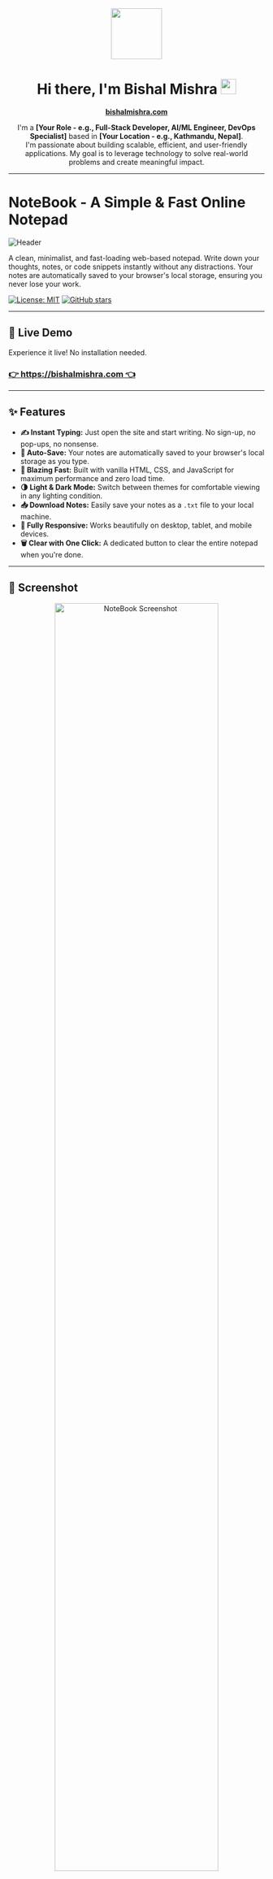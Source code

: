 <div id="header" align="center">
  <img src="https://media.giphy.com/media/M9gbBd9nbDrOTu1Mqx/giphy.gif" width="100"/>
  <h1>
    Hi there, I'm Bishal Mishra
    <a href="https://bishalmishra.com"><img src="https://media.giphy.com/media/hvRJCLFzcasrR4ia7z/giphy.gif" width="30px"/></a>
  </h1>
</div>

<div id="bio" align="center">
  <p>
    <strong><a href="https://bishalmishra.com">bishalmishra.com</a></strong>
  </p>
  <p>
    I'm a <strong>[Your Role - e.g., Full-Stack Developer, AI/ML Engineer, DevOps Specialist]</strong> based in <strong>[Your Location - e.g., Kathmandu, Nepal]</strong>. 
    <br/>
    I'm passionate about building scalable, efficient, and user-friendly applications. My goal is to leverage technology to solve real-world problems and create meaningful impact.
  </p>
</div>

---

# NoteBook - A Simple & Fast Online Notepad

![Header](./assets/notebook-header.png) <!-- It's a great idea to create a nice header image for your project! -->

A clean, minimalist, and fast-loading web-based notepad. Write down your thoughts, notes, or code snippets instantly without any distractions. Your notes are automatically saved to your browser's local storage, ensuring you never lose your work.

[![License: MIT](https://img.shields.io/badge/License-MIT-yellow.svg)](https://opensource.org/licenses/MIT)
[![GitHub stars](https://img.shields.io/github/stars/NoteBook012/Note-Book-Note-Pad?style=social)](https://github.com/NoteBook012/Note-Book-Note-Pad/stargazers)

---

## 🌟 Live Demo

Experience it live! No installation needed.

### [**👉 https://bishalmishra.com 👈**](https://bishalmishra.com)

---

## ✨ Features

- **✍️ Instant Typing:** Just open the site and start writing. No sign-up, no pop-ups, no nonsense.
- **💾 Auto-Save:** Your notes are automatically saved to your browser's local storage as you type.
- **💨 Blazing Fast:** Built with vanilla HTML, CSS, and JavaScript for maximum performance and zero load time.
- **🌗 Light & Dark Mode:** Switch between themes for comfortable viewing in any lighting condition.
- **📥 Download Notes:** Easily save your notes as a `.txt` file to your local machine.
- **📱 Fully Responsive:** Works beautifully on desktop, tablet, and mobile devices.
- **🗑️ Clear with One Click:** A dedicated button to clear the entire notepad when you're done.

---

## 📸 Screenshot

<p align="center">
  <img src="https://i.imgur.com/example.png" alt="NoteBook Screenshot" width="80%">
</p>

*A preview of the NoteBook interface in dark mode.*

<!-- 
**Pro Tip:** You should take a screenshot of your site and upload it to the `assets` folder or an image hosting site like Imgur. Then, replace the `https://i.imgur.com/example.png` link with your own screenshot link. 
-->

---

## 🛠️ Tech Stack

This project is built with a focus on simplicity and performance, using only the essentials.

- **[HTML5](https://developer.mozilla.org/en-US/docs/Web/Guide/HTML/HTML5)** - The structure of the web page.
- **[CSS3](https://developer.mozilla.org/en-US/docs/Web/CSS)** - Styling, including Flexbox, Grid, and custom properties for theming.
- **[JavaScript (ES6+)](https://developer.mozilla.org/en-US/docs/Web/JavaScript)** - For all interactivity, theme switching, and local storage logic.
- **[Browser Local Storage API](https://developer.mozilla.org/en-US/docs/Web/API/Window/localStorage)** - To persist user notes directly in the browser.

---

## 🚀 Getting Started

To get a local copy up and running, follow these simple steps.

### Prerequisites

You only need a modern web browser. A code editor like [VS Code](https://code.visualstudio.com/) is recommended for development.

### Installation & Setup

1.  **Clone the repository:**
    ```sh
    git clone https://github.com/NoteBook012/Note-Book-Note-Pad.git
    ```
2.  **Navigate to the project directory:**
    ```sh
    cd Note-Book-Note-Pad
    ```
3.  **Open `index.html` in your browser:**
    Simply double-click the `index.html` file, or right-click and open it with your favorite browser.

    For a better development experience, you can use a live server extension (like "Live Server" in VS Code) or run a simple server with Python:
    ```sh
    # If you have Python 3
    python -m http.server

    # If you have Python 2
    python -m SimpleHTTPServer
    ```

---

## 🤝 Contributing

Contributions are what make the open-source community such an amazing place to learn, inspire, and create. Any contributions you make are **greatly appreciated**.

If you have a suggestion that would make this better, please fork the repo and create a pull request. You can also simply open an issue with the tag "enhancement".

1.  **Fork** the Project
2.  Create your Feature Branch (`git checkout -b feature/AmazingFeature`)
3.  Commit your Changes (`git commit -m 'Add some AmazingFeature'`)
4.  Push to the Branch (`git push origin feature/AmazingFeature`)
5.  Open a **Pull Request**

Don't forget to give the project a star! Thanks again!

---

## 📜 License

Distributed under the MIT License. See `LICENSE` for more information.

*Note: You should create a `LICENSE` file in your repository with the MIT License text if you haven't already.*

---

## 📬 Contact

**Bishal Mishra**

-   GitHub: [@NoteBook012](https://github.com/NoteBook012)
-   Project Link: [https://github.com/NoteBook012/Note-Book-Note-Pad](https://github.com/NoteBook012/Note-Book-Note-Pad)
